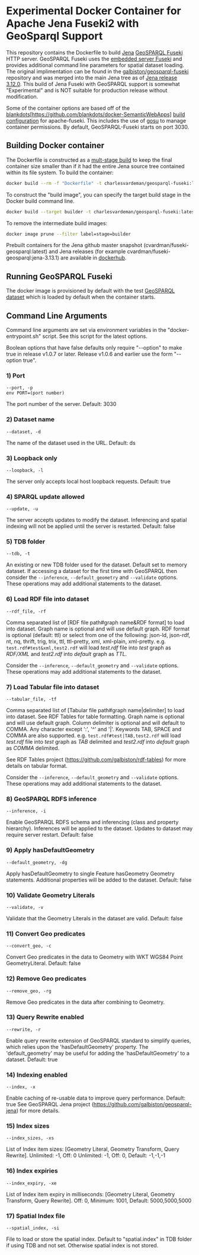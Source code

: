 # Experimental Docker Container for Apache Jena Fuseki2 with GeoSparql Support

This repository contains the Dockerfile to build [Jena](https://jena.apache.org) [GeoSPARQL Fuseki](https://jena.apache.org/documentation/geosparql/geosparql-fuseki) HTTP server. GeoSPARQL Fuseki uses the [embedded server Fuseki]() and provides additional command line parameters for spatial dataset loading. The original implimentation can be found in the [galbiston/geosparql-fuseki](https://github.com/galbiston/geosparql-fuseki) repository and was merged into the main Jena tree as of [Jena release 3.12.0](https://github.com/apache/jena/tree/jena-3.12.0). This build of Jena Fuseki with GeoSPARQL support is somewhat "Experimental" and is NOT suitable for production release without modification.

Some of the container options are based off of the [blankdots](docker-SemanticWebApps)[https://github.com/blankdots/docker-SemanticWebApps] [build configuration](https://github.com/blankdots/docker-SemanticWebApps/tree/master/apache-fuseki) for apache-fuseki. This includes the use of [gosu](https://github.com/tianon/gosu) to manage container permissions. By default, GeoSPARQL-Fuseki starts on port 3030.

## Building Docker container
The Dockerfile is constructed as a [mult-stage build](https://github.com/docker/docker.github.io/blob/master/develop/develop-images/multistage-build.md) to keep the final container size smaller than if it had the entire Jena source tree contained within its file system. To build the container:

```bash
docker build --rm -f "Dockerfile" -t charlesvardeman/geosparql-fuseki:latest "."
```

To construct the "build image", you can specify the target build stage in the Docker build command line.

```bash
docker build --target builder -t charlesvardeman/geosparql-fuseki:latest "."
```

To remove the intermediate build images:
```bash
docker image prune --filter label=stage=builder
```

Prebuilt containers for the Jena github master snapshot (cvardman/fuseki-geosparql:latest) and Jena releases (for example cvardman/fuseki-geosparql:jena-3.13.1) are available in [dockerhub](https://hub.docker.com/r/cvardman/fuseki-geosparql).

## Running GeoSPARQL Fuseki
The docker image is provisioned by default with the test [GeoSPARQL dataset](https://github.com/galbiston/geosparql-fuseki/blob/master/geosparql_test.rdf) which is loaded by default when the container starts.

## Command Line Arguments
Command line arguments are set via environment variables in the "docker-entrypoint.sh" script. See this script for the latest options.

Boolean options that have false defaults only require "--option" to make true in release v1.0.7 or later.
Release v1.0.6 and earlier use the form "--option true".

### 1) Port
```
--port, -p
env PORT=(port number)
```

The port number of the server. Default: 3030

### 2) Dataset name
```
--dataset, -d
```

The name of the dataset used in the URL. Default: ds

### 3) Loopback only
```
--loopback, -l
```

The server only accepts local host loopback requests. Default: true

### 4) SPARQL update allowed
```
--update, -u
```

The server accepts updates to modify the dataset. Inferencing and spatial indexing will not be applied until the server is restarted. Default: false

### 5) TDB folder
```
--tdb, -t
```

An existing or new TDB folder used for the dataset. Default set to memory dataset.
If accessing a dataset for the first time with GeoSPARQL then consider the `--inference`, `--default_geometry` and `--validate` options. These operations may add additional statements to the dataset.

### 6) Load RDF file into dataset
```
--rdf_file, -rf
```

Comma separated list of [RDF file path#graph name&RDF format] to load into dataset. Graph name is optional and will use default graph. RDF format is optional (default: ttl) or select from one of the following: json-ld, json-rdf, nt, nq, thrift, trig, trix, ttl, ttl-pretty, xml, xml-plain, xml-pretty.
e.g. `test.rdf#test&xml,test2.rdf` will load _test.rdf_ file into _test_ graph as _RDF/XML_ and _test2.rdf_ into _default_ graph as _TTL_.

Consider the `--inference`, `--default_geometry` and `--validate` options. These operations may add additional statements to the dataset.

### 7) Load Tabular file into dataset
```
--tabular_file, -tf
```

Comma separated list of [Tabular file path#graph name|delimiter] to load into dataset. See RDF Tables for table formatting. Graph name is optional and will use default graph. Column delimiter is optional and will default to COMMA. Any character except ':', '^' and '|'. Keywords TAB, SPACE and COMMA are also supported.
e.g. `test.rdf#test|TAB,test2.rdf` will load _test.rdf_ file into _test_ graph as _TAB_ delimited and _test2.rdf_ into _default_ graph as _COMMA_ delimited.

See RDF Tables project (https://github.com/galbiston/rdf-tables) for more details on tabular format.

Consider the `--inference`, `--default_geometry` and `--validate` options. These operations may add additional statements to the dataset.

### 8) GeoSPARQL RDFS inference
```
--inference, -i
```

Enable GeoSPARQL RDFS schema and inferencing (class and property hierarchy). Inferences will be applied to the dataset. Updates to dataset may require server restart. Default: false

### 9) Apply hasDefaultGeometry
```
--default_geometry, -dg
```

Apply hasDefaultGeometry to single Feature hasGeometry Geometry statements. Additional properties will be added to the dataset. Default: false

### 10) Validate Geometry Literals
```
--validate, -v
```

Validate that the Geometry Literals in the dataset are valid. Default: false

### 11) Convert Geo predicates
```
--convert_geo, -c
```

Convert Geo predicates in the data to Geometry with WKT WGS84 Point GeometryLiteral. Default: false

### 12)  Remove Geo predicates
```
--remove_geo, -rg
```

Remove Geo predicates in the data after combining to Geometry.

### 13) Query Rewrite enabled
```
--rewrite, -r
```

Enable query rewrite extension of GeoSPARQL standard to simplify queries, which relies upon the 'hasDefaultGeometry' property. The 'default_geometry' may be useful for adding the 'hasDefaultGeometry' to a dataset. Default: true

### 14) Indexing enabled
```
--index, -x
```

Enable caching of re-usable data to improve query performance. Default: true
See GeoSPARQL Jena project (https://github.com/galbiston/geosparql-jena) for more details.

### 15) Index sizes
```
--index_sizes, -xs
```

List of Index item sizes: [Geometry Literal, Geometry Transform, Query Rewrite]. Unlimited: -1, Off: 0 Unlimited: -1, Off: 0, Default: -1,-1,-1

### 16) Index expiries
```
--index_expiry, -xe
```

List of Index item expiry in milliseconds: [Geometry Literal, Geometry Transform, Query Rewrite]. Off: 0, Minimum: 1001, Default: 5000,5000,5000

### 17) Spatial Index file
```
--spatial_index, -si
```

File to load or store the spatial index. Default to "spatial.index" in TDB folder if using TDB and not set. Otherwise spatial index is not stored.